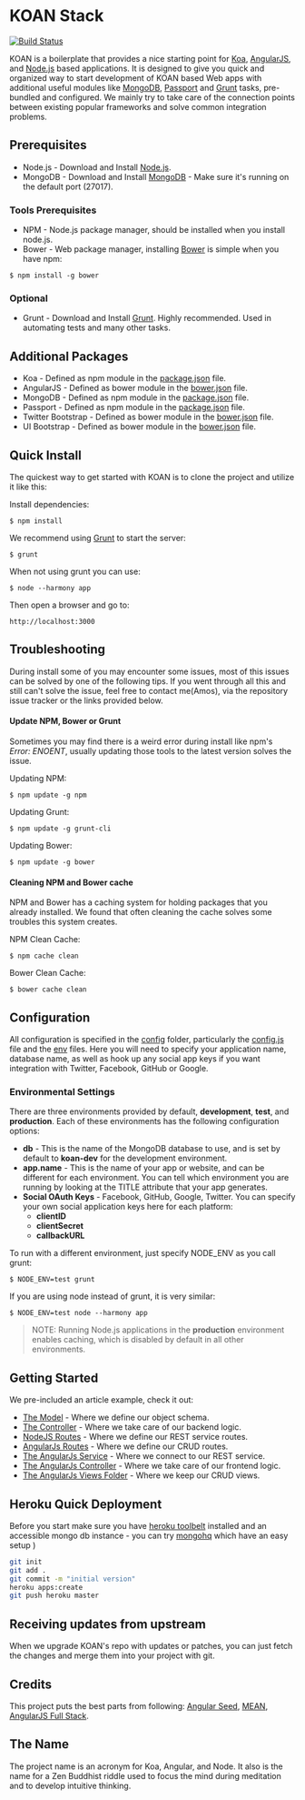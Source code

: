 # KOAN Stack
[![Build Status](https://travis-ci.org/soygul/koan.png)](https://travis-ci.org/soygul/koan)

KOAN is a boilerplate that provides a nice starting point for [Koa](http://koajs.com/), [AngularJS](http://angularjs.org/), and [Node.js](http://www.nodejs.org/) based applications. It is designed to give you quick and organized way to start development of KOAN based Web apps with additional useful modules like [MongoDB](http://www.mongodb.org/), [Passport](http://passportjs.org/) and [Grunt](http://gruntjs.com/) tasks, pre-bundled and configured. We mainly try to take care of the connection points between existing popular frameworks and solve common integration problems.

## Prerequisites
* Node.js - Download and Install [Node.js](http://www.nodejs.org/).
* MongoDB - Download and Install [MongoDB](http://www.mongodb.org/) - Make sure it's running on the default port (27017).

### Tools Prerequisites
* NPM - Node.js package manager, should be installed when you install node.js.
* Bower - Web package manager, installing [Bower](http://bower.io/) is simple when you have npm:

```
$ npm install -g bower
```

### Optional
* Grunt - Download and Install [Grunt](http://gruntjs.com). Highly recommended. Used in automating tests and many other tasks.

## Additional Packages
* Koa - Defined as npm module in the [package.json](package.json) file.
* AngularJS - Defined as bower module in the [bower.json](bower.json) file.
* MongoDB - Defined as npm module in the [package.json](package.json) file.
* Passport - Defined as npm module in the [package.json](package.json) file.
* Twitter Bootstrap - Defined as bower module in the [bower.json](bower.json) file.
* UI Bootstrap - Defined as bower module in the [bower.json](bower.json) file.

## Quick Install
  The quickest way to get started with KOAN is to clone the project and utilize it like this:

  Install dependencies:

    $ npm install

  We recommend using [Grunt](https://github.com/gruntjs/grunt-cli) to start the server:

    $ grunt
    
  When not using grunt you can use:

    $ node --harmony app
    
  Then open a browser and go to:

    http://localhost:3000


## Troubleshooting
During install some of you may encounter some issues, most of this issues can be solved by one of the following tips.
If you went through all this and still can't solve the issue, feel free to contact me(Amos), via the repository issue tracker or the links provided below.

#### Update NPM, Bower or Grunt
Sometimes you may find there is a weird error during install like npm's *Error: ENOENT*, usually updating those tools to the latest version solves the issue.

Updating NPM:
```
$ npm update -g npm
```

Updating Grunt:
```
$ npm update -g grunt-cli
```

Updating Bower:
```
$ npm update -g bower
```

#### Cleaning NPM and Bower cache
NPM and Bower has a caching system for holding packages that you already installed.
We found that often cleaning the cache solves some troubles this system creates.

NPM Clean Cache:
```
$ npm cache clean
```

Bower Clean Cache:
```
$ bower cache clean
```

## Configuration
All configuration is specified in the [config](config/) folder, particularly the [config.js](config/config.js) file and the [env](config/env/) files. Here you will need to specify your application name, database name, as well as hook up any social app keys if you want integration with Twitter, Facebook, GitHub or Google.

### Environmental Settings

There are three environments provided by default, __development__, __test__, and __production__. Each of these environments has the following configuration options:
* __db__ - This is the name of the MongoDB database to use, and is set by default to __koan-dev__ for the development environment.
* __app.name__ - This is the name of your app or website, and can be different for each environment. You can tell which environment you are running by looking at the TITLE attribute that your app generates.
* __Social OAuth Keys__ - Facebook, GitHub, Google, Twitter. You can specify your own social application keys here for each platform:
	* __clientID__
	* __clientSecret__
	* __callbackURL__

To run with a different environment, just specify NODE_ENV as you call grunt:

	$ NODE_ENV=test grunt

If you are using node instead of grunt, it is very similar:

	$ NODE_ENV=test node --harmony app

> NOTE: Running Node.js applications in the __production__ environment enables caching, which is disabled by default in all other environments.

## Getting Started
  We pre-included an article example, check it out:
  * [The Model](app/models/article.js) - Where we define our object schema.
  * [The Controller](app/controllers/articles.js) - Where we take care of our backend logic.
  * [NodeJS Routes](app/routes/articles.js) - Where we define our REST service routes.
  * [AngularJs Routes](public/js/config.js) - Where we define our CRUD routes.
  * [The AngularJs Service](public/js/services/articles.js) - Where we connect to our REST service.
  * [The AngularJs Controller](public/js/controllers/articles.js) - Where we take care of  our frontend logic.
  * [The AngularJs Views Folder](public/views/articles) - Where we keep our CRUD views.

## Heroku Quick Deployment
Before you start make sure you have <a href="https://toolbelt.heroku.com/">heroku toolbelt</a> installed and an accessible mongo db instance - you can try <a href="http://www.mongohq.com/">mongohq</a> which have an easy setup )

```bash
git init
git add .
git commit -m "initial version"
heroku apps:create
git push heroku master
```

## Receiving updates from upstream
When we upgrade KOAN's repo with updates or patches, you can just fetch the changes and merge them into your project with git.

## Credits
This project puts the best parts from following: [Angular Seed](https://github.com/angular/angular-seed), [MEAN](https://github.com/linnovate/mean), [AngularJS Full Stack](https://github.com/DaftMonk/generator-angular-fullstack).

## The Name
The project name is an acronym for Koa, Angular, and Node. It also is the name for a Zen Buddhist riddle used to focus the mind during meditation and to develop intuitive thinking.